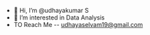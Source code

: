 - 👋 Hi, I’m @udhayakumar S
- 👀 I’m interested in Data Analysis
- TO Reach Me -- udhayaselvam19@gmail.com
 
<!---
udhayaa-19/udhayaa-19 is a ✨ special ✨ repository because its `README.md` (this file) appears on your GitHub profile.
You can click the Preview link to take a look at your changes.
--->
